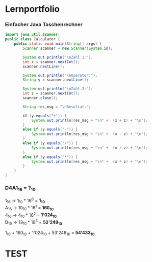 # Lernportfolio

### Einfacher Java Taschenrechner

```java
import java.util.Scanner;
public class Calculator {
    public static void main(String[] args) {
        Scanner scanner = new Scanner(System.in);

        System.out.println("\nZahl 1:");
        int x = scanner.nextInt();
        scanner.nextLine();

        System.out.println("\nOperator:");
        String y = scanner.nextLine();

        System.out.println("\nZahl 2:");
        int z = scanner.nextInt();
        scanner.close();

        String res_msg = "\nResultat:";

        if (y.equals("+")) {
            System.out.println(res_msg + "\n" +  (x + z) + "\n");
        }
        else if (y.equals("-")) {
            System.out.println(res_msg + "\n" +  (x - z) + "\n");
        }
        else if (y.equals("/")) {
            System.out.println(res_msg + "\n" +  (x / z) + "\n");
        }
        else if (y.equals("*")) {
            System.out.println(res_msg + "\n" +  (x * z) + "\n");
        }
    }
}
```

### D4A1<sub>16</sub> = ?<sub>10</sub>

1<sub>16</sub>  ->  1<sub>10</sub> * 16<sup>0</sup> = **1<sub>10</sub>**<br>
A<sub>16</sub>  ->  10<sub>10</sub> * 16<sup>1</sup> = **160<sub>10</sub>**<br>
4<sub>16</sub>  ->  4<sub>10</sub> * 16<sup>2</sup> = **1'024<sub>10</sub>**<br>
D<sub>16</sub>  ->  13<sub>10</sub> * 16<sup>3</sup> = **53'248<sub>10</sub>**<br>

1<sub>10</sub> + 160<sub>10</sub> + 1'024<sub>10</sub> + 53'248<sub>10</sub> = **54'433<sub>10</sub>**

# TEST

